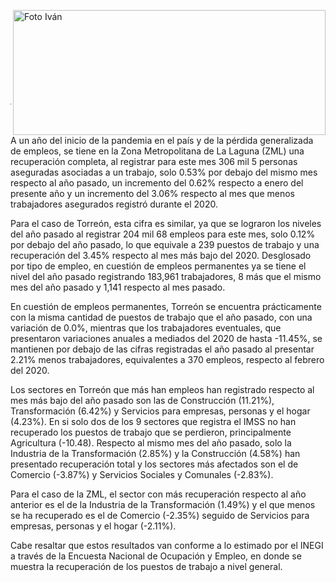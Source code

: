 <p>
   <a title="ir a Otras Publicaciones" href="http://www.trcimplan.gob.mx/autores/ivan-de-luna-aldape.html"><img class="img-responsive contenido-imagen" src="../imagenes/128/lic-ivan-de-luna-aldape-top2.png" align="right" alt="Foto Iván" width="500" height="200"></a>
</p>

</br></br></br></br></br></br></br></br>

---

A un año del inicio de la pandemia en el país y de la pérdida generalizada de empleos, se tiene en la Zona Metropolitana de La Laguna (ZML) una recuperación completa, al registrar para este mes 306 mil 5 personas aseguradas asociadas a un trabajo, solo 0.53% por debajo del mismo mes respecto al año pasado, un incremento del 0.62% respecto a enero del presente año y un incremento del 3.06% respecto al mes que menos trabajadores asegurados registró durante el 2020.

Para el caso de Torreón, esta cifra es similar, ya que se lograron los niveles del año pasado al registrar 204 mil 68 empleos para este mes, solo 0.12% por debajo del año pasado, lo que equivale a 239 puestos de trabajo y una recuperación del 3.45% respecto al mes más bajo del 2020. Desglosado por tipo de empleo, en cuestión de empleos permanentes ya se tiene el nivel del año pasado registrando 183,961 trabajadores, 8 más que el mismo mes del año pasado y 1,141 respecto al mes pasado.

En cuestión de empleos permanentes, Torreón se encuentra prácticamente con la misma cantidad de puestos de trabajo que el año pasado, con una variación de 0.0%, mientras que los trabajadores eventuales, que presentaron variaciones anuales a mediados del 2020 de hasta -11.45%, se mantienen por debajo de las cifras registradas el año pasado al presentar 2.21% menos trabajadores, equivalentes a 370 empleos, respecto al febrero del 2020.

Los sectores en Torreón que más han empleos han registrado respecto al mes más bajo del año pasado son las de Construcción (11.21%), Transformación (6.42%) y Servicios para empresas, personas y el hogar (4.23%). En si solo dos de los 9 sectores que registra el IMSS no han recuperado los puestos de trabajo que se perdieron, principalmente Agricultura (-10.48). Respecto al mismo mes del año pasado, solo la Industria de la Transformación (2.85%) y la Construcción (4.58%) han presentado recuperación total y los sectores más afectados son el de Comercio (-3.87%) y Servicios Sociales y Comunales (-2.83%).

Para el caso de la ZML, el sector con más recuperación respecto al año anterior es el de la Industria de la Transformación (1.49%) y el que menos se ha recuperado es el de Comercio (-2.35%) seguido de Servicios para empresas, personas y el hogar (-2.11%).

Cabe resaltar que estos resultados van conforme a lo estimado por el INEGI a través de la Encuesta Nacional de Ocupación y Empleo, en donde se muestra la recuperación de los puestos de trabajo a nivel general.
